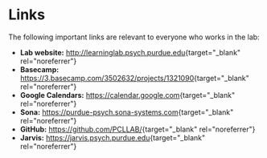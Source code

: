 # Links

The following important links are relevant to everyone who works in the lab:

* **Lab website:** <http://learninglab.psych.purdue.edu>{target="_blank" rel="noreferrer"}
* **Basecamp:** <https://3.basecamp.com/3502632/projects/1321090>{target="_blank" rel="noreferrer"}
* **Google Calendars:** <https://calendar.google.com>{target="_blank" rel="noreferrer"}
* **Sona:** <https://purdue-psych.sona-systems.com>{target="_blank" rel="noreferrer"}
* **GitHub:** <https://github.com/PCLLAB/>{target="_blank" rel="noreferrer"}
* **Jarvis:** <https://jarvis.psych.purdue.edu>{target="_blank" rel="noreferrer"}

